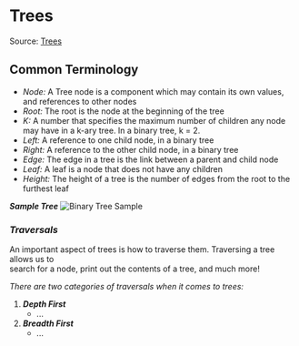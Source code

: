 # Trees
Source: 
[Trees](https://codefellows.github.io/common_curriculum/data_structures_and_algorithms/Code_401/class-15/resources/Trees.html)

## Common Terminology

- *Node:* A Tree node is a component which may contain its own values, and references to other nodes  
- *Root:* The root is the node at the beginning of the tree  
- *K:* A number that specifies the maximum number of children any node may have in a k-ary tree. In a binary tree, k = 2.  
- *Left:* A reference to one child node, in a binary tree  
- *Right:* A reference to the other child node, in a binary tree  
- *Edge:* The edge in a tree is the link between a parent and child node  
- *Leaf:* A leaf is a node that does not have any children  
- *Height:* The height of a tree is the number of edges from the root to the furthest leaf  

***Sample Tree***
![Binary Tree Sample](D:\401-Java\401\reading-notes\pictures\BinaryTree1.png)  


### *Traversals*  

An important aspect of trees is how to traverse them. Traversing a tree allows us to  
search for a node, print out the contents of a tree, and much more!  

*There are two categories of traversals when it comes to trees:*

1. ***Depth First***
    - ...
2. ***Breadth First***
   - ...
